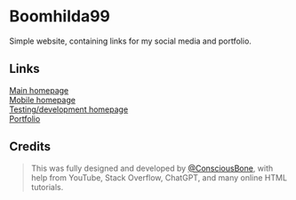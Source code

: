 # Boomhilda99
Simple website, containing links for my social media and portfolio.  

## Links
[Main homepage](https://boomhilda99.github.io/)  
[Mobile homepage](https://boomhilda99.github.io/mobile)  
[Testing/development homepage](https://boomhilda99.github.io/index-dev.html)  
[Portfolio](https://boomhilda99.github.io/portfolio)  

## Credits  
> This was fully designed and developed by [@ConsciousBone](https://consciousb.one/), with help from YouTube, Stack Overflow, ChatGPT, and many online HTML tutorials.
